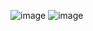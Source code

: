 ![image](https://github.com/user-attachments/assets/f21768ab-6fa7-47df-8473-2aa18c41a5ae)
![image](https://github.com/user-attachments/assets/a0739623-a5c9-4863-871b-4977344f9c44)
